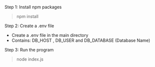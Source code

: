 Step 1: Install npm packages
> npm install

Step 2: Create a .env file
- Create a .env file in the main directory
- Contains: DB_HOST , DB_USER and DB_DATABASE (Database Name)

Step 3: Run the program
> node index.js
